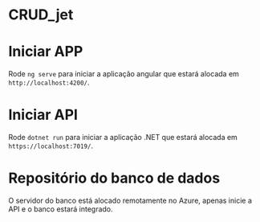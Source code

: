 # CRUD_jet

# Iniciar APP
Rode `ng serve` para iniciar a aplicação angular que estará alocada em `http://localhost:4200/`.

# Iniciar API
Rode `dotnet run` para iniciar a aplicação .NET que estará alocada em  `https://localhost:7019/`.

# Repositório do banco de dados
O servidor do banco está alocado remotamente no Azure, apenas inicie a API e o banco estará integrado.